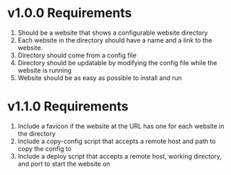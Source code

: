 # v1.0.0 Requirements

1. Should be a website that shows a configurable website directory
2. Each website in the directory should have a name and a link to the website.
3. Directory should come from a config file
4. Directory should be updatable by modifying the config file while the website
   is running
5. Website should be as easy as possible to install and run

# v1.1.0 Requirements
1. Include a favicon if the website at the URL has one for each website in the
   directory
2. Include a copy-config script that accepts a remote host and path to copy the
   config to
3. Include a deploy script that accepts a remote host, working directory, and
   port to start the website on

